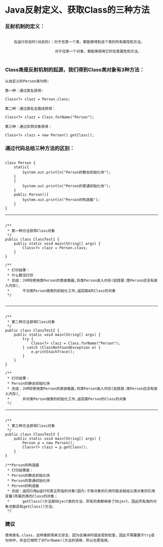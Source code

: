 # Java反射定义、获取Class的三种方法

### 反射机制的定义：

```

	在运行状态时(动态的)：对于任意一个类，都能够得到这个类的所有属性和方法。

　　　　　　　　　　　　   对于任意一个对象，都能够调用它的任意属性和方法。
　　　　　　　　　　　　      
```

 ### Class类是反射机制的起源，我们得到Class类对象有3种方法：

	以自定义的Person类为例:
	
	第一种：通过类名获得:
	
	Class<?> clazz = Person.class;
	
	第二种：通过类名全路径获得：
	
	Class<?> clazz = Class.forName("Person");
	
	第三种：通过实例对象获得：
	
	Class<?> clazz = new Person().getClass();

### 通过代码总结三种方法的区别：

```

class Person {
    static{
        System.out.println("Person的静态初始化块");
    }
    {
        System.out.println("Person的普通初始化块");
    }
    public Person(){
        System.out.println("Person的构造器");
    }
}

```

---

```

/**
 * 第一种方法获得Class对象
 */
public class ClassTest1 {
    public static void main(String[] args) {
        Class<?> clazz = Person.class;
    }
}

/**
 * 打印结果：
 * 什么都没打印
 * 总结：JVM将使用类Person的类装载器,将类Person装入内存(前提是:类Person还没有装入内存),
 *      不对类Person做类的初始化工作,返回类A的Class的对象
 */
 
```

---

```

/**
 * 第二种方法获得Class对象
 */
public class ClassTest2 {
    public static void main(String[] args) {
        try {
            Class<?> clazz = Class.forName("Person");
        } catch (ClassNotFoundException e) {
            e.printStackTrace();
        }
    }
}

/**
 * 打印结果：
 * Person的静态初始化块
 * 总结：JVM将使用类Person的类装载器,将类Person装入内存(前提是:类Person还没有装入内存),
 *      并对类Person做类的初始化工作,返回类Person的Class的对象
 */

```

---

```

/**
 * 第三种方法获得Class对象
 */
public class ClassTest3 {
    public static void main(String[] args) {
    	Person p = new Person();
        Class<?> clazz = p.getClass();
    }
}

/**Person的构造器
 * 打印结果是：
 * Person的静态初始化块
 * Person的普通初始化块
 * Person的构造器
 * 总结：返回引用p运行时真正所指的对象(因为:子类对象的引用可能会赋给父类对象的引用变量)所属的类的Class的对象；
 *      getClass()方法是Object类的方法，所有的类都继承了Object，因此所有类的对象也都具有getClass()方法。
 */
```

### 建议

	使用类名.class，这样做即简单又安全，因为在编译时就会受到检查，因此不需要置于try语句块中，并且它根除了对forName()方法的调用，所以也更高效。